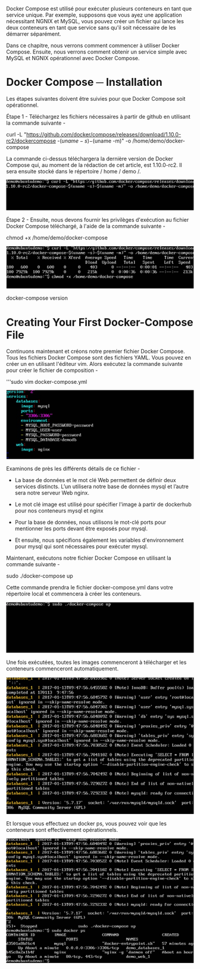 Docker Compose est utilisé pour exécuter plusieurs conteneurs en tant que service unique. Par exemple, supposons que vous ayez une application nécessitant NGNIX et MySQL, vous pouvez créer un fichier qui lance les deux conteneurs en tant que service sans qu'il soit nécessaire de les démarrer séparément.

Dans ce chapitre, nous verrons comment commencer à utiliser Docker Compose. Ensuite, nous verrons comment obtenir un service simple avec MySQL et NGNIX opérationnel avec Docker Compose.

# Docker Compose ─ Installation

Les étapes suivantes doivent être suivies pour que Docker Compose soit opérationnel.

Étape 1 - Téléchargez les fichiers nécessaires à partir de github en utilisant la commande suivante -

curl -L "https://github.com/docker/compose/releases/download/1.10.0-rc2/dockercompose
   -$(uname -s) -$(uname -m)" -o /home/demo/docker-compose

La commande ci-dessus téléchargera la dernière version de Docker Compose qui, au moment de la rédaction de cet article, est 1.10.0-rc2. Il sera ensuite stocké dans le répertoire / home / demo /.

![](1.jpg)

Étape 2 - Ensuite, nous devons fournir les privilèges d'exécution au fichier Docker Compose téléchargé, à l'aide de la commande suivante -

chmod +x /home/demo/docker-compose

![](2.jpg)

docker-compose version 


# Creating Your First Docker-Compose File

Continuons maintenant et créons notre premier fichier Docker Compose. Tous les fichiers Docker Compose sont des fichiers YAML. Vous pouvez en créer un en utilisant l'éditeur vim. Alors exécutez la commande suivante pour créer le fichier de composition -

'''sudo vim docker-compose.yml
 
![](3.jpg)

Examinons de près les différents détails de ce fichier -

* La base de données et le mot clé Web permettent de définir deux services distincts. L’un utilisera notre base de données mysql et l’autre sera notre serveur Web nginx.

* Le mot clé image est utilisé pour spécifier l'image à partir de dockerhub pour nos conteneurs mysql et nginx

* Pour la base de données, nous utilisons le mot-clé ports pour mentionner les ports devant être exposés pour mysql.

* Et ensuite, nous spécifions également les variables d'environnement pour mysql qui sont nécessaires pour exécuter mysql.

Maintenant, exécutons notre fichier Docker Compose en utilisant la commande suivante -


sudo ./docker-compose up 

Cette commande prendra le fichier docker-compose.yml dans votre répertoire local et commencera à créer les conteneurs.

![](4.jpg)

Une fois exécutées, toutes les images commenceront à télécharger et les conteneurs commenceront automatiquement.

![](5.jpg)

Et lorsque vous effectuez un docker ps, vous pouvez voir que les conteneurs sont effectivement opérationnels.

![](6.jpg)